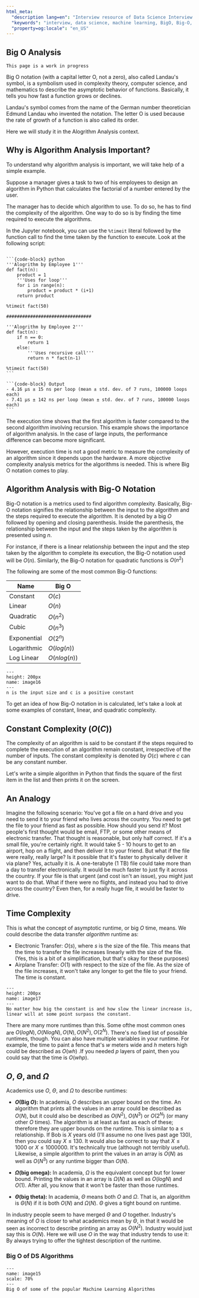 ```yaml
---
html_meta:
  "description lang=en": "Interview resource of Data Science Interview focusing on Machine Learning Framework Tensorflow."
  "keywords": "interview, data science, machine learning, BigO, Big-O, Algorithms"
  "property=og:locale": "en_US"
---
```


## Big O Analysis

```{warning}
This page is a work in progress
```

Big O notation (with a capital letter O, not a zero), also called Landau's symbol, is a
symbolism used in complexity theory, computer science, and mathematics to describe the
asymptotic behavior of functions. Basically, it tells you how fast a function grows or
declines.

Landau's symbol comes from the name of the German number theoretician Edmund
Landau who invented the notation. The letter O is used because the rate of growth of a
function is also called its order.

Here we will study it in the Alogrithm Analysis context.

## Why is Algorithm Analysis Important?

To understand why algorithm analysis is important, we will take help of a simple example.

Suppose a manager gives a task to two of his employees to design an algorithm in Python that calculates the factorial of a number entered by the user.

The manager has to decide which algorithm to use. To do so, he has to find the complexity of the algorithm. One way to do so is by finding the time required to execute the algorithms.

In the Jupyter notebook, you can use the `%timeit` literal followed by the function call to find the time taken by the function to execute. Look at the following script:

````{tab-set-code}

```{code-block} python
'''Alogrithm by Employee 1'''
def fact(n):
    product = 1
    '''Uses for loop'''
    for i in range(n):
        product = product * (i+1)
    return product

%timeit fact(50)

################################

'''Alogrithm by Employee 2'''
def fact(n):
    if n == 0:
        return 1
    else:
        '''Uses recursive call'''
        return n * fact(n-1)

%timeit fact(50)
```

```{code-block} Output
- 4.16 µs ± 15 ns per loop (mean ± std. dev. of 7 runs, 100000 loops each)
- 7.41 µs ± 142 ns per loop (mean ± std. dev. of 7 runs, 100000 loops each)
```

````

The execution time shows that the first algorithm is faster compared to the second algorithm involving recursion. This example shows the importance of algorithm analysis. In the case of large inputs, the performance difference can become more significant.

However, execution time is not a good metric to measure the complexity of an algorithm since it depends upon the hardware. A more objective complexity analysis metrics for the algorithms is needed. This is where Big O notation comes to play.

## Algorithm Analysis with Big-O Notation

Big-O notation is a metrics used to find algorithm complexity. Basically, Big-O notation signifies the relationship between the input to the algorithm and the steps required to execute the algorithm. It is denoted by a big $O$ followed by opening and closing parenthesis. Inside the parenthesis, the relationship between the input and the steps taken by the algorithm is presented using $n$.

For instance, if there is a linear relationship between the input and the step taken by the algorithm to complete its execution, the Big-O notation used will be $O(n)$. Similarly, the Big-O notation for quadratic functions is $O(n^2)$

The following are some of the most common Big-O functions:

| **Name**    | **Big O**    |
|-------------|--------------|
| Constant    | $O(c)$       |
| Linear      | $O(n)$       |
| Quadratic   | $O(n^2)$     |
| Cubic       | $O(n^3)$     |
| Exponential | $O(2^n)$     |
| Logarithmic | $O(log(n))$  |
| Log Linear  | $O(nlog(n))$ |


```{figure} ../Algorithms/images/image16.PNG
---
height: 200px
name: image16
---
n is the input size and c is a positive constant
```

To get an idea of how Big-O notation in is calculated, let's take a look at some examples of constant, linear, and quadratic complexity.

## Constant Complexity ($O(C)$)

The complexity of an algorithm is said to be constant if the steps required to complete the execution of an algorithm remain constant, irrespective of the number of inputs. The constant complexity is denoted by $O(c)$ where $c$ can be any constant number.

Let's write a simple algorithm in Python that finds the square of the first item in the list and then prints it on the screen.



## An Analogy
Imagine the following scenario: You've got a file on a hard drive and you need to send it to your friend who
lives across the country. You need to get the file to your friend as fast as possible. How should you send it?
Most people's first thought would be email, FTP, or some other means of electronic transfer. That thought is
reasonable, but only half correct. If it's a small file, you're certainly right. It would take 5 - 10 hours to get to an airport, hop on a flight, and
then deliver it to your friend.
But what if the file were really, really large? Is it possible that it's faster to physically deliver it via plane?
Yes, actually it is. A one-terabyte (1 TB) file could take more than a day to transfer electronically. It would be
much faster to just fly it across the country. If your file is that urgent (and cost isn't an issue), you might just
want to do that.
What if there were no flights, and instead you had to drive across the country? Even then, for a really huge
file, it would be faster to drive.

## Time Complexity

This is what the concept of asymptotic runtime, or big $O$ time, means. We could describe the data transfer
*algorithm* runtime as:
- Electronic Transfer: $O(s)$, where $s$ is the size of the file. This means that the time to transfer the file
increases linearly with the size of the file. (Yes, this is a bit of a simplification, but that's okay for these purposes)
- Airplane Transfer: $O(1)$ with respect to the size of the file. As the size of the file increases, it won't take
any longer to get the file to your friend. The time is constant.


```{figure} ../Algorithms/images/image17.PNG
---
height: 200px
name: image17
---
No matter how big the constant is and how slow the linear increase is, linear will at some point surpass the constant.
```

There are many more runtimes than this. Some ofthe most common ones are $O(log N),O(N log N),
O(N), O(N^2), O(2^N)$. There's no fixed list of possible runtimes, though.
You can also have multiple variables in your runtime. For example, the time to paint a fence that's $w$ meters
wide and $h$ meters high could be described as $O(wh)$ .If you needed $p$ layers of paint, then you could say
that the time is $O(whp)$.

## $O$, $\Theta$, and $\Omega$

Academics use $O$, $\Theta$, and $\Omega$ to describe runtimes:

- **$O$(Big $O$):** In academia, $O$ describes an upper bound on the time. An algorithm that prints all the
values in an array could be described as $O(N)$, but it could also be described as $O(N^2)$, $O(N^3)$ or $O(2^N)$
(or many other $O$ times). The algorithm is at least as fast as each of these; therefore they are upper
bounds on the runtime. This is similar to a $\leq$ relationship. If Bob is $X$ years old (I'll
assume no one lives past age $130$), then you could say $X \leq 130$. It would also be correct to say that
$X \leq 1000$ or $X \leq 1000000$. It's technically true (although not terribly useful). Likewise, a simple
algorithm to print the values in an array is $O(N)$ as well as $O(N^3)$ or any runtime bigger than $O(N)$.

- **$\Omega$(big omega):** In academia, $\Omega$ is the equivalent concept but for lower bound. Printing the values in
an array is $\Omega(N)$ as well as $O(log N)$ and $O(1)$. After all, you know that it won't be faster than those
runtimes.

- **$\Theta$(big theta):** In academia, $\Theta$ means both $O$ and $\Omega$. That is, an algorithm is $\Theta(N)$ if it is both $O(N)$ and
$\Omega(N)$. $\Theta$ gives a tight bound on runtime.

In industry people seem to have merged $\Theta$ and $O$ together. Industry's meaning of $O$ is closer to what academics mean by $\Theta$, in that it would be seen as incorrect to describe printing an array as $O(N^2)$. Industry would just say this is $O(N)$.
Here we will use $O$ in the way that industry tends to use it: By always trying to offer the tightest description of the runtime.

### Big O of DS Algorithms

```{figure} ../Algorithms/images/image15.PNG
---
name: image15
scale: 70%
---
Big O of some of the popular Machine Learning Algorithms
```

